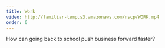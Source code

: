 ```yaml
---
title: Work
video: http://familiar-temp.s3.amazonaws.com/nscp/WORK.mp4
order: 6
---
```


How can going back to school push business forward faster?
